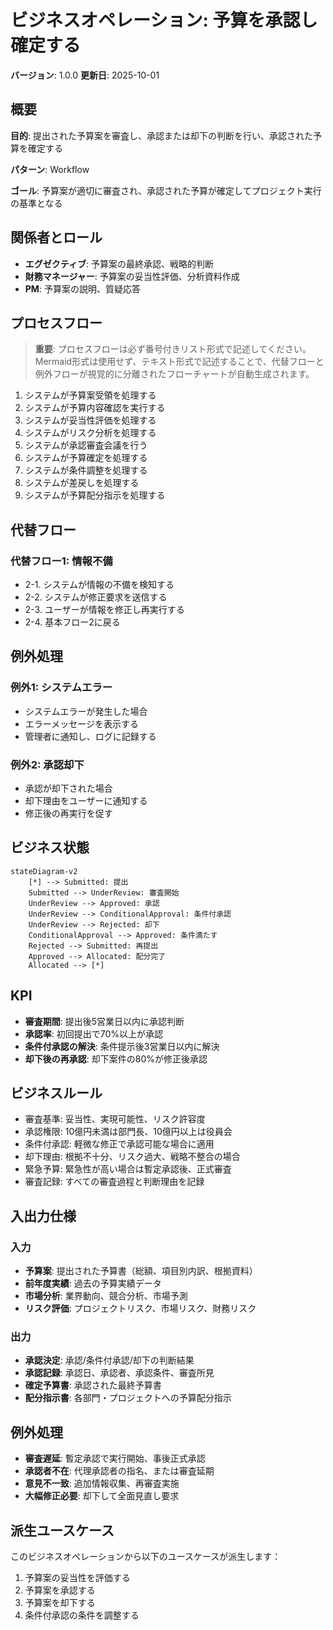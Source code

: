 # ビジネスオペレーション: 予算を承認し確定する

**バージョン**: 1.0.0
**更新日**: 2025-10-01

## 概要

**目的**: 提出された予算案を審査し、承認または却下の判断を行い、承認された予算を確定する

**パターン**: Workflow

**ゴール**: 予算案が適切に審査され、承認された予算が確定してプロジェクト実行の基準となる

## 関係者とロール

- **エグゼクティブ**: 予算案の最終承認、戦略的判断
- **財務マネージャー**: 予算案の妥当性評価、分析資料作成
- **PM**: 予算案の説明、質疑応答

## プロセスフロー

> **重要**: プロセスフローは必ず番号付きリスト形式で記述してください。
> Mermaid形式は使用せず、テキスト形式で記述することで、代替フローと例外フローが視覚的に分離されたフローチャートが自動生成されます。

1. システムが予算案受領を処理する
2. システムが予算内容確認を実行する
3. システムが妥当性評価を処理する
4. システムがリスク分析を処理する
5. システムが承認審査会議を行う
6. システムが予算確定を処理する
7. システムが条件調整を処理する
8. システムが差戻しを処理する
9. システムが予算配分指示を処理する

## 代替フロー

### 代替フロー1: 情報不備
- 2-1. システムが情報の不備を検知する
- 2-2. システムが修正要求を送信する
- 2-3. ユーザーが情報を修正し再実行する
- 2-4. 基本フロー2に戻る

## 例外処理

### 例外1: システムエラー
- システムエラーが発生した場合
- エラーメッセージを表示する
- 管理者に通知し、ログに記録する

### 例外2: 承認却下
- 承認が却下された場合
- 却下理由をユーザーに通知する
- 修正後の再実行を促す

## ビジネス状態

```mermaid
stateDiagram-v2
    [*] --> Submitted: 提出
    Submitted --> UnderReview: 審査開始
    UnderReview --> Approved: 承認
    UnderReview --> ConditionalApproval: 条件付承認
    UnderReview --> Rejected: 却下
    ConditionalApproval --> Approved: 条件満たす
    Rejected --> Submitted: 再提出
    Approved --> Allocated: 配分完了
    Allocated --> [*]
```

## KPI

- **審査期間**: 提出後5営業日以内に承認判断
- **承認率**: 初回提出で70%以上が承認
- **条件付承認の解決**: 条件提示後3営業日以内に解決
- **却下後の再承認**: 却下案件の80%が修正後承認

## ビジネスルール

- 審査基準: 妥当性、実現可能性、リスク許容度
- 承認権限: 10億円未満は部門長、10億円以上は役員会
- 条件付承認: 軽微な修正で承認可能な場合に適用
- 却下理由: 根拠不十分、リスク過大、戦略不整合の場合
- 緊急予算: 緊急性が高い場合は暫定承認後、正式審査
- 審査記録: すべての審査過程と判断理由を記録

## 入出力仕様

### 入力

- **予算案**: 提出された予算書（総額、項目別内訳、根拠資料）
- **前年度実績**: 過去の予算実績データ
- **市場分析**: 業界動向、競合分析、市場予測
- **リスク評価**: プロジェクトリスク、市場リスク、財務リスク

### 出力

- **承認決定**: 承認/条件付承認/却下の判断結果
- **承認記録**: 承認日、承認者、承認条件、審査所見
- **確定予算書**: 承認された最終予算書
- **配分指示書**: 各部門・プロジェクトへの予算配分指示

## 例外処理

- **審査遅延**: 暫定承認で実行開始、事後正式承認
- **承認者不在**: 代理承認者の指名、または審査延期
- **意見不一致**: 追加情報収集、再審査実施
- **大幅修正必要**: 却下して全面見直し要求

## 派生ユースケース

このビジネスオペレーションから以下のユースケースが派生します：

1. 予算案の妥当性を評価する
2. 予算案を承認する
3. 予算案を却下する
4. 条件付承認の条件を調整する
